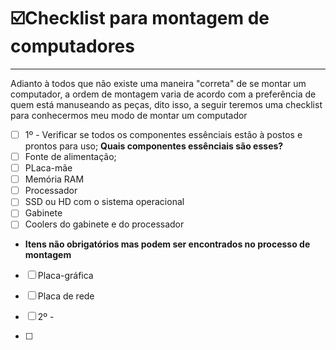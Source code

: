 # **☑️Checklist para montagem de computadores**
---
Adianto à todos que não existe uma maneira "correta" de se montar um computador, a ordem de montagem varia de acordo com a preferência de quem está manuseando as peças, dito isso, a seguir teremos uma checklist para conhecermos meu modo de montar um computador

- [ ] 1º - Verificar se todos os componentes essênciais estão à postos e prontos para uso;
**Quais componentes essênciais são esses?**
- [ ] Fonte de alimentação;
- [ ] PLaca-mãe
- [ ] Memória RAM
- [ ] Processador
- [ ] SSD ou HD com o sistema operacional
- [ ] Gabinete
- [ ] Coolers do gabinete e do processador
- **Itens não obrigatórios mas podem ser encontrados no processo de montagem**
-  [ ] Placa-gráfica
-  [ ] Placa de rede
      
- [ ] 2º -
- [ ] 
